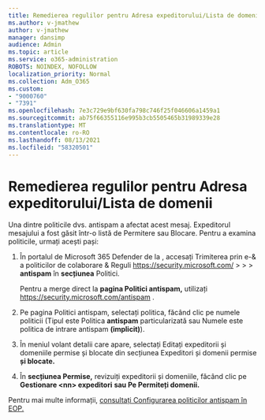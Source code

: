 ```yaml
---
title: Remedierea regulilor pentru Adresa expeditorului/Lista de domenii
ms.author: v-jmathew
author: v-jmathew
manager: dansimp
audience: Admin
ms.topic: article
ms.service: o365-administration
ROBOTS: NOINDEX, NOFOLLOW
localization_priority: Normal
ms.collection: Adm_O365
ms.custom:
- "9000760"
- "7391"
ms.openlocfilehash: 7e3c729e9bf630fa798c746f25f046606a1459a1
ms.sourcegitcommit: ab75f66355116e995b3cb5505465b31989339e28
ms.translationtype: MT
ms.contentlocale: ro-RO
ms.lasthandoff: 08/13/2021
ms.locfileid: "58320501"
---
```

# <a name="fix-sender-addressdomain-list-rules"></a>Remedierea regulilor pentru Adresa expeditorului/Lista de domenii

Una dintre politicile dvs. antispam a afectat acest mesaj. Expeditorul mesajului a fost găsit într-o listă de Permitere sau Blocare. Pentru a examina politicile, urmați acești pași:

1. În portalul de Microsoft 365 Defender de la , accesați Trimiterea prin e-& a politicilor de colaborare & Reguli <https://security.microsoft.com/>  \>  \>  \> **antispam** în **secțiunea** Politici.

   Pentru a merge direct la **pagina Politici antispam,** utilizați <https://security.microsoft.com/antispam> .

2. Pe pagina Politici antispam, selectați politica, făcând clic pe numele politicii (Tipul  este Politica **antispam** particularizată sau Numele este politica de intrare antispam  **(implicit)**).
3. În meniul volant detalii  care apare, selectați Editați expeditorii și domeniile permise și blocate din secțiunea Expeditori și domenii permise **și blocate.**
4. În **secțiunea Permise,** revizuiți expeditorii și domeniile, făcând clic pe **Gestionare \<nn\> expeditori** **sau Pe Permiteți domenii.**

Pentru mai multe informații, [consultați Configurarea politicilor antispam în EOP.](https://docs.microsoft.com/microsoft-365/security/office-365-security/configure-your-spam-filter-policies)
